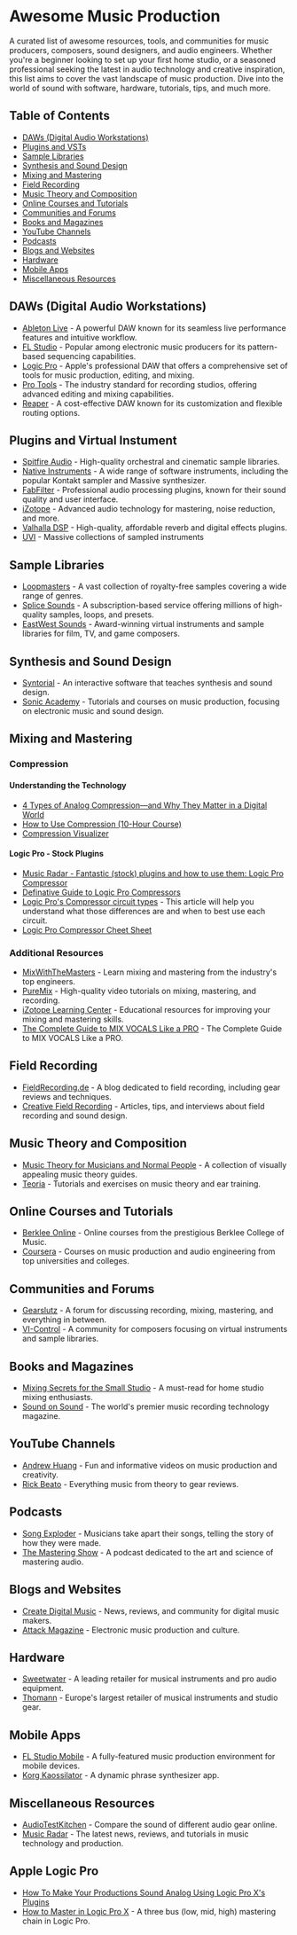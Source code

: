 # Awesome Music Production

A curated list of awesome resources, tools, and communities for music producers, composers, sound designers, and audio engineers. Whether you're a beginner looking to set up your first home studio, or a seasoned professional seeking the latest in audio technology and creative inspiration, this list aims to cover the vast landscape of music production. Dive into the world of sound with software, hardware, tutorials, tips, and much more.

## Table of Contents

- [DAWs (Digital Audio Workstations)](#daws-digital-audio-workstations)
- [Plugins and VSTs](#plugins-and-vsts)
- [Sample Libraries](#sample-libraries)
- [Synthesis and Sound Design](#synthesis-and-sound-design)
- [Mixing and Mastering](#mixing-and-mastering)
- [Field Recording](#field-recording)
- [Music Theory and Composition](#music-theory-and-composition)
- [Online Courses and Tutorials](#online-courses-and-tutorials)
- [Communities and Forums](#communities-and-forums)
- [Books and Magazines](#books-and-magazines)
- [YouTube Channels](#youtube-channels)
- [Podcasts](#podcasts)
- [Blogs and Websites](#blogs-and-websites)
- [Hardware](#hardware)
- [Mobile Apps](#mobile-apps)
- [Miscellaneous Resources](#miscellaneous-resources)

## DAWs (Digital Audio Workstations)

- [Ableton Live](https://www.ableton.com/) - A powerful DAW known for its seamless live performance features and intuitive workflow.
- [FL Studio](https://www.image-line.com/) - Popular among electronic music producers for its pattern-based sequencing capabilities.
- [Logic Pro](https://www.apple.com/logic-pro/) - Apple's professional DAW that offers a comprehensive set of tools for music production, editing, and mixing.
- [Pro Tools](https://www.avid.com/pro-tools) - The industry standard for recording studios, offering advanced editing and mixing capabilities.
- [Reaper](https://www.reaper.fm/) - A cost-effective DAW known for its customization and flexible routing options.

## Plugins and Virtual Instument

- [Spitfire Audio](https://www.spitfireaudio.com/) - High-quality orchestral and cinematic sample libraries.
- [Native Instruments](https://www.native-instruments.com/) - A wide range of software instruments, including the popular Kontakt sampler and Massive synthesizer.
- [FabFilter](https://www.fabfilter.com/) - Professional audio processing plugins, known for their sound quality and user interface.
- [iZotope](https://www.izotope.com/) - Advanced audio technology for mastering, noise reduction, and more.
- [Valhalla DSP](https://valhalladsp.com/) - High-quality, affordable reverb and digital effects plugins.
- [UVI](https://uvi.net) - Massive collections of sampled instruments

## Sample Libraries

- [Loopmasters](https://www.loopmasters.com/) - A vast collection of royalty-free samples covering a wide range of genres.
- [Splice Sounds](https://splice.com/sounds) - A subscription-based service offering millions of high-quality samples, loops, and presets.
- [EastWest Sounds](http://www.soundsonline.com/) - Award-winning virtual instruments and sample libraries for film, TV, and game composers.

## Synthesis and Sound Design

- [Syntorial](http://www.syntorial.com/) - An interactive software that teaches synthesis and sound design.
- [Sonic Academy](https://www.sonicacademy.com/) - Tutorials and courses on music production, focusing on electronic music and sound design.

## Mixing and Mastering

### Compression

#### Understanding the Technology
- [4 Types of Analog Compression—and Why They Matter in a Digital World](https://www.izotope.com/en/learn/4-types-of-analog-compression-and-why-they-matter-in-a-digital-world.html)
- [How to Use Compression (10-Hour Course)](https://www.youtube.com/watch?v=ksJRgK3viMc)
- [Compression Visualizer](https://codepen.io/animalsnacks/pen/VRweeb)

#### Logic Pro - Stock Plugins
- [Music Radar - Fantastic (stock) plugins and how to use them: Logic Pro Compressor ](https://www.musicradar.com/how-to/stock-plugins-logic-compressor)
- [Definative Guide to Logic Pro Compressors](https://www.jameszproductions.com/production-help/logic-compressors-explained)
- [Logic Pro's Compressor circuit types](https://www.logicprohelp.com/articles/logic-pros-compressor-circuit-types-r17/) - This article will help you understand what those differences are and when to best use each circuit.
- [Logic Pro Compressor Cheet Sheet](https://soundclass.dk/centerforlydteknik/download/pdf/logic-pro-x-compressor-circuit-type-cheat-sheet.pdf)

### Additional Resources
- [MixWithTheMasters](https://mixwiththemasters.com/) - Learn mixing and mastering from the industry's top engineers.
- [PureMix](https://www.puremix.net/) - High-quality video tutorials on mixing, mastering, and recording.
- [iZotope Learning Center](https://www.izotope.com/en/learn.html) - Educational resources for improving your mixing and mastering skills.
- [The Complete Guide to MIX VOCALS Like a PRO](https://www.youtube.com/watch?v=Qu5_r2Zx3EA) - The Complete Guide to MIX VOCALS Like a PRO.

## Field Recording

- [FieldRecording.de](http://fieldrecording.de/) - A blog dedicated to field recording, including gear reviews and techniques.
- [Creative Field Recording](https://www.creativefieldrecording.com/) - Articles, tips, and interviews about field recording and sound design.

## Music Theory and Composition

- [Music Theory for Musicians and Normal People](http://tobyrush.com/theorypages/) - A collection of visually appealing music theory guides.
- [Teoria](https://www.teoria.com/) - Tutorials and exercises on music theory and ear training.

## Online Courses and Tutorials

- [Berklee Online](https://online.berklee.edu/) - Online courses from the prestigious Berklee College of Music.
- [Coursera](https://www.coursera.org/) - Courses on music production and audio engineering from top universities and colleges.

## Communities and Forums

- [Gearslutz](https://www.gearslutz.com/) - A forum for discussing recording, mixing, mastering, and everything in between.
- [VI-Control](https://vi-control.net/) - A community for composers focusing on virtual instruments and sample libraries.

## Books and Magazines

- [Mixing Secrets for the Small Studio](https://www.cambridge-mt.com/ms-mtk.htm) - A must-read for home studio mixing enthusiasts.
- [Sound on Sound](https://www.soundonsound.com/) - The world's premier music recording technology magazine.

## YouTube Channels

- [Andrew Huang](https://www.youtube.com/user/songstowearpantsto) - Fun and informative videos on music production and creativity.
- [Rick Beato](https://www.youtube.com/user/pegzch) - Everything music from theory to gear reviews.

## Podcasts

- [Song Exploder](http://songexploder.net/) - Musicians take apart their songs, telling the story of how they were made.
- [The Mastering Show](https://themasteringshow.com/) - A podcast dedicated to the art and science of mastering audio.

## Blogs and Websites

- [Create Digital Music](https://cdm.link/) - News, reviews, and community for digital music makers.
- [Attack Magazine](https://www.attackmagazine.com/) - Electronic music production and culture.

## Hardware

- [Sweetwater](https://www.sweetwater.com/) - A leading retailer for musical instruments and pro audio equipment.
- [Thomann](https://www.thomann.de/) - Europe's largest retailer of musical instruments and studio gear.

## Mobile Apps

- [FL Studio Mobile](https://www.image-line.com/flstudiomobile/) - A fully-featured music production environment for mobile devices.
- [Korg Kaossilator](https://www.korg.com/us/products/software/kaossilator_app/) - A dynamic phrase synthesizer app.

## Miscellaneous Resources

- [AudioTestKitchen](https://www.audiotestkitchen.com/) - Compare the sound of different audio gear online.
- [Music Radar](https://www.musicradar.com/) - The latest news, reviews, and tutorials in music technology and production.

## Apple Logic Pro

- [How To Make Your Productions Sound Analog Using Logic Pro X's Plugins](https://www.macprovideo.com/article/audio-hardware/how-to-make-your-productions-sound-analog-using-logic-pro-xs-plugins)
- [How to Master in Logic Pro X](https://www.youtube.com/watch?v=jTrDsvukOE8) - A three bus (low, mid, high) mastering chain in Logic Pro.
